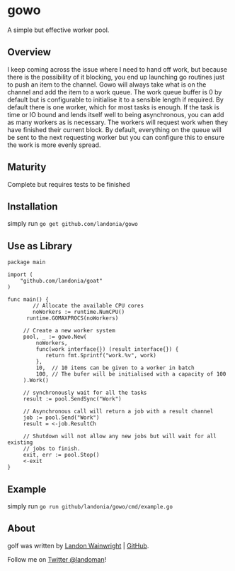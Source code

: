 # gowo

A simple but effective worker pool.

## Overview

I keep coming across the issue where I need to hand off work, but because there
is the possibility of it blocking, you end up launching go routines just to push
an item to the channel. Gowo will always take what is on the channel and add
the item to a work queue. The work queue buffer is 0 by default but is configurable
to initialise it to a sensible length if required. By default there is one worker,
which for most tasks is enough. If the task is time or IO bound and lends itself
well to being asynchronous, you can add as many workers as is necessary. The workers
will request work when they have finished their current block. By default, everything
on the queue will be sent to the next requesting worker but you can configure this
to ensure the work is more evenly spread.

## Maturity

Complete but requires tests to be finished

## Installation

simply run `go get github.com/landonia/gowo`

## Use as Library

	package main

	import (
  		"github.com/landonia/goat"
  	)

  	func main() {
			// Allocate the available CPU cores
			noWorkers := runtime.NumCPU()
		  runtime.GOMAXPROCS(noWorkers)

		 // Create a new worker system
		 pool, _ := gowo.New(
			 noWorkers,
			 func(work interface{}) (result interface{}) {
			 	return fmt.Sprintf("work.%v", work)
			 },
			 10,  // 10 items can be given to a worker in batch
			 100, // The bufer will be initialised with a capacity of 100
		 ).Work()

		 // synchronously wait for all the tasks
		 result := pool.SendSync("Work")

		 // Asynchronous call will return a job with a result channel
		 job := pool.Send("Work")
		 result = <-job.ResultCh

		 // Shutdown will not allow any new jobs but will wait for all existing
		 // jobs to finish.
		 exit, err := pool.Stop()
		 <-exit
  	}

## Example

simply run `go run github/landonia/gowo/cmd/example.go`

## About

golf was written by [Landon Wainwright](http://www.landotube.com) | [GitHub](https://github.com/landonia).

Follow me on [Twitter @landoman](http://www.twitter.com/landoman)!
